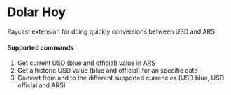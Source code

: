 # Dolar Hoy

Raycast extension for doing quickly conversions between USD and ARS

#### Supported commands
1. Get current USD (blue and official) value in ARS
2. Get a historic USD value (blue and official) for an specific date
3. Convert from and to the different supported currencies (USD blue, USD official and ARS)